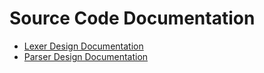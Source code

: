 # Source Code Documentation


* [Lexer Design Documentation](./lex.md)
* [Parser Design Documentation](./syntax.md)

<!--
create time: 2016-01-05 13:14:36
Author: <TODO: 请写上你的名字>

This file is created by Marboo<http://marboo.io> template file $MARBOO_HOME/.media/starts/default.md
本文件由 Marboo<http://marboo.io> 模板文件 $MARBOO_HOME/.media/starts/default.md 创建
-->

